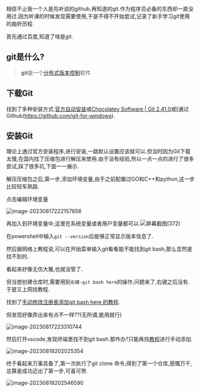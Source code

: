 相信不止我一个人是先听说的github,再知道的git.作为程序员必备的东西却一直没用过.因为听课的时候发现需要使用,于是不得不开始尝试,记录了新手学习git使用的曲折历程.

首先通过百度,知道了啥是git.

## git是什么?

>  **git**是一个[分布式版本控制](https://zh.wikipedia.org/wiki/分散式版本控制)软件

## 下载Git

找到了多种安装方式:[官方自动安装](https://git-scm.com/download/win)或[Chocolatey Software | Git 2.41.0](https://community.chocolatey.org/packages/git)或[通过Github(https://github.com/git-for-windows).

## 安装Git

理论上通过官方安装程序,进行安装,一路默认设置应该就可以.但当时因为Git下载太慢,在国内找了压缩包进行解压来使用.由于没有经验,所以一点一点的进行了很多尝试,踩了很多坑,下面一一展示.

解压压缩包之后,第一步,添加环境变量,由于之前配置过GO和C++和python,这一步比较轻车熟路.

点击编辑环境变量

![image-20230817222157856](C:\Users\Baijy\AppData\Roaming\Typora\typora-user-images\image-20230817222157856.png)

再加入到环境变量中,这里在系统变量或者用户变量都可以.![屏幕截图(372)](C:\Users\Baijy\Desktop\屏幕截图(372).png)

在powershell中输入`git --version`后能够正常显示版本信息了.

然后据网络上教程说,可以在开始菜单输入git看看能不能找到git bash,那么显然是找不到的.

看起来好像无伤大雅,也就没管了.

但当想创建仓库时,需要用到`右键-git bash here`的操作,问题来了,右键之后没有.于是又上网找教程.

找到了[手动修改注册表添加git bash here 的教程](https://blog.csdn.net/Passerby_Wang/article/details/120881670).

但发现好像弄出来有点不一样??(无所谓,能用就行)

![image-20230817223310744](C:\Users\Baijy\AppData\Roaming\Typora\typora-user-images\image-20230817223310744.png)

然后打开vscode,发现终端里找不到git bash.那咋办?只能再找[教程](https://blog.csdn.net/Passerby_Wang/article/details/120881670)进行手动添加.

![image-20230818202025354](C:\Users\Baijy\AppData\Roaming\Typora\typora-user-images\image-20230818202025354.png)

终于看起来万事具备了,第一次执行了git clone 命令,得到了第一个仓库,感慨万千,总算是成功迈出了第一步,可喜可贺.

![image-20230818202546590](C:\Users\Baijy\AppData\Roaming\Typora\typora-user-images\image-20230818202546590.png)
